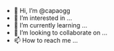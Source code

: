 - 👋 Hi, I’m @capaogg
- 👀 I’m interested in ...
- 🌱 I’m currently learning ...
- 💞️ I’m looking to collaborate on ...
- 📫 How to reach me ...

<!---
capaogg/capaogg is a ✨ special ✨ repository because its `README.md` (this file) appears on your GitHub profile.
You can click the Preview link to take a look at your changes.
--->
